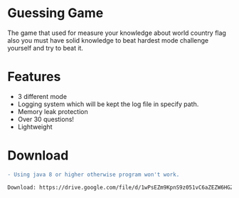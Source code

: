 # Guessing Game

The game that used for measure your knowledge about world country flag also you must have solid knowledge to beat hardest mode challenge yourself and try to beat it.

# Features
- 3 different mode
- Logging system which will be kept the log file in specify path.
- Memory leak protection
- Over 30 questions!
- Lightweight

# Download

```diff
- Using java 8 or higher otherwise program won't work.

Download: https://drive.google.com/file/d/1wPsEZm9KpnS9z051vC6aZEZW6HGZ9s40/view?usp=share_link
